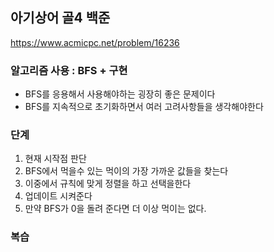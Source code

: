 ## 아기상어 골4 백준
https://www.acmicpc.net/problem/16236

### 알고리즘 사용 : BFS + 구현

- BFS를 응용해서 사용해야하는 굉장히 좋은 문제이다
- BFS를 지속적으로 초기화하면서 여러 고려사항들을 생각해야한다

### 단계
1. 현재 시작점 판단
2. BFS에서 먹을수 있는 먹이의 가장 가까운 값들을 찾는다
3. 이중에서 규칙에 맞게 정렬을 하고 선택을한다 
4. 업데이트 시켜준다
5. 만약 BFS가 0을 돌려 준다면 더 이상 먹이는 없다.

### 복습
```

```

